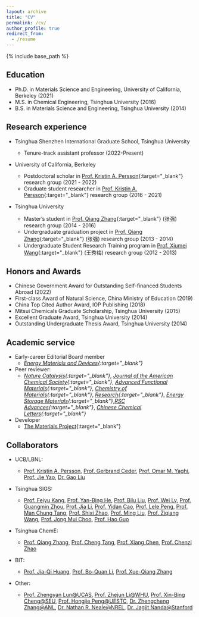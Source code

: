 ```yaml
---
layout: archive
title: "CV"
permalink: /cv/
author_profile: true
redirect_from:
  - /resume
---
```


{% include base_path %}

## Education
* Ph.D. in Materials Science and Engineering, University of California, Berkeley (2021)
* M.S. in Chemical Engineering, Tsinghua University (2016)
* B.S. in Materials Science and Engineering, Tsinghua University (2014)

## Research experience
* Tsinghua Shenzhen International Graduate School, Tsinghua University
  * Tenure-track assistant professor (2022-Present)

* University of California, Berkeley
  * Postdoctoral scholar in [Prof. Kristin A. Persson](https://perssongroup.lbl.gov/){:target="_blank"} research group (2021 - 2022)
  * Graduate student researcher in [Prof. Kristin A. Persson](https://perssongroup.lbl.gov/){:target="_blank"} research group (2016 - 2021)

* Tsinghua University
  * Master’s student in [Prof. Qiang Zhang](https://www.qianggroup.com/wp/en/home/){:target="_blank"} (张强) research group (2014 - 2016)
  * Undergraduate graduation project in [Prof. Qiang Zhang](https://www.qianggroup.com/wp/en/home/){:target="_blank"} (张强) research group (2013 - 2014)
  * Undergraduate Student Research Training program in [Prof. Xiumei Wang](https://www.mse.tsinghua.edu.cn/info/1024/1601.htm){:target="_blank"} (王秀梅) research group (2012 - 2013)

## Honors and Awards
* Chinese Government Award for Outstanding Self-financed Students Abroad (2022)
* First-class Award of Natural Science, China Ministry of Education (2019)
*	China Top Cited Author Award, IOP Publishing (2018)
*	Mitsui Chemicals Graduate Scholarship, Tsinghua University (2015)
*	Excellent Graduate Award, Tsinghua University (2014)
*	Outstanding Undergraduate Thesis Award, Tsinghua University (2014)
  
## Academic service
* Early-career Editorial Board member
  * *[Energy Materials and Devices](https://www.sciopen.com/journal/3005-3315){:target="_blank"}*
* Peer reviewer: 
  * *[Nature Catalysis](https://www.nature.com/natcatal/){:target="_blank"}*, *[Journal of the American Chemical Society](https://pubs.acs.org/journal/jacsat){:target="_blank"}*, *[Advanced Functional Materials](https://onlinelibrary.wiley.com/journal/16163028){:target="_blank"}*, *[Chemistry of Materials](https://pubs.acs.org/journal/cmatex){:target="_blank"}*, *[Research](https://spj.sciencemag.org/journals/research/){:target="_blank"}*, *[Energy Storage Materials](https://www.sciencedirect.com/journal/energy-storage-materials){:target="_blank"}*,*[RSC Advances](https://www.rsc.org/journals-books-databases/about-journals/rsc-advances/){:target="_blank"}*, *[Chinese Chemical Letters](https://www.journals.elsevier.com/chinese-chemical-letters/){:target="_blank"}*
* Developer
  * [The Materials Project](https://materialsproject.org/about){:target="_blank"}

## Collaborators
* UCB/LBNL:

  * [Prof. Kristin A. Persson](https://perssongroup.lbl.gov/), 
[Prof. Gerbrand Ceder](https://ceder.berkeley.edu/), 
[Prof. Omar M. Yaghi](https://chemistry.berkeley.edu/faculty/chem/yaghi), 
[Prof. Jie Yao](https://mse.berkeley.edu/people_new/yao/), 
[Dr. Gao Liu](https://eta.lbl.gov/people/gao-liu)

* Tsinghua SIGS:

  * [Prof. Feiyu Kang](https://www.sigs.tsinghua.edu.cn/kfy_en/list.htm), 
[Prof. Yan-Bing He](https://www.sigs.tsinghua.edu.cn/hyb_en/list.htm), 
[Prof. Bilu Liu](https://www.sigs.tsinghua.edu.cn/lbl_en/list.htm), 
[Prof. Wei Lv](https://www.sigs.tsinghua.edu.cn/lw_en/list.htm), 
[Prof. Guangmin Zhou](https://www.sigs.tsinghua.edu.cn/zgm_en/list.htm), 
[Prof. Jia Li](https://www.sigs.tsinghua.edu.cn/lj_en/main.htm), 
[Prof. Yidan Cao](https://www.sigs.tsinghua.edu.cn/cyd_en/main.htm), 
[Prof. Lele Peng](https://www.sigs.tsinghua.edu.cn/pll_en/main.htm), 
[Prof. Man Chung Tang](https://www.sigs.tsinghua.edu.cn/dmc_en/main.htm), 
[Prof. Shixi Zhao](https://www.sigs.tsinghua.edu.cn/zsx/main.htm), 
[Prof. Ming Liu](https://www.sigs.tsinghua.edu.cn/lm/main.htm), 
[Prof. Ziqiang Wang](https://www.sigs.tsinghua.edu.cn/wzq/list.htm), 
[Prof. Jong Mui Choo](https://www.sigs.tsinghua.edu.cn/ymz_en/main.htm), 
[Prof. Hao Guo](https://www.sigs.tsinghua.edu.cn/gh_en/main.htm)

* Tsinghua ChemE:

  * [Prof. Qiang Zhang](https://www.chemeng.tsinghua.edu.cn/info/1168/2609.htm), 
[Prof. Cheng Tang](https://www.chemeng.tsinghua.edu.cn/info/1162/3559.htm), 
[Prof. Xiang Chen](https://www.chemeng.tsinghua.edu.cn/info/1095/3612.htm), 
[Prof. Chenzi Zhao](https://www.chemeng.tsinghua.edu.cn/info/1168/3613.htm)

* BIT:

  * [Prof. Jia-Qi Huang](https://arims.bit.edu.cn/xztd/jsml1/clkxygc/ba6437f3b7c3454d9142a411c12afb1a.htm),
[Prof. Bo-Quan Li](https://arims.bit.edu.cn/xztd/jsml1/clkxygc/aaf6017b10874d6aae9213a51266dde0.htm), 
[Prof. Xue-Qiang Zhang](https://arims.bit.edu.cn/xztd/jsml1/clkxygc/d3dcff5d2b204b68924106af7f40ed35.htm)

* Other:

  * [Prof. Zhengyan Lun@UCAS](https://lungroup.github.io/), 
[Prof. Zhejun Li@WHU](http://jszy.whu.edu.cn/lizhejun/en/index.htm), 
[Prof. Xin-Bing Cheng@SEU](https://power.seu.edu.cn/cxb/list.htm), 
[Prof. Hongjie Peng@UESTC](https://faculty.uestc.edu.cn/penghongjie/en/index.htm), 
[Dr. Zhengcheng Zhang@ANL](https://www.anl.gov/profile/zhengcheng-zhang), 
[Dr. Nathan R. Neale@NREL](https://www.nrel.gov/research/staff/nathan-neale.html), 
[Dr. Jagjit Nanda@Stanford](https://www.ornl.gov/staff-profile/jagjit-nanda)

<script src="/assets/js/vanilla-back-to-top.min.js"></script>
<script>addBackToTop({
  diameter: 56,
  backgroundColor: '#ddd',
  textColor: '#003262'
})</script>
